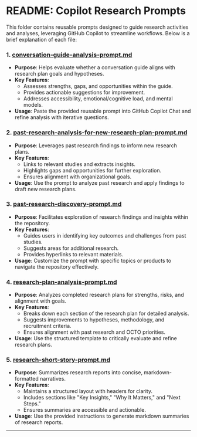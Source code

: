 # README: Copilot Research Prompts

This folder contains reusable prompts designed to guide research activities and analyses, leveraging GitHub Copilot to streamline workflows. Below is a brief explanation of each file:

### 1. [conversation-guide-analysis-prompt.md](https://github.com/department-of-veterans-affairs/va.gov-team/blob/master/products/copilot-research-prompts/research-review/conversation-guide-analysis-prompt.md)
- **Purpose**: Helps evaluate whether a conversation guide aligns with research plan goals and hypotheses.
- **Key Features**:
  - Assesses strengths, gaps, and opportunities within the guide.
  - Provides actionable suggestions for improvement.
  - Addresses accessibility, emotional/cognitive load, and mental models.
- **Usage**: Paste the provided reusable prompt into GitHub Copilot Chat and refine analysis with iterative questions.

### 2. [past-research-analysis-for-new-research-plan-prompt.md](https://github.com/department-of-veterans-affairs/va.gov-team/blob/master/products/copilot-research-prompts/research-review/research-plan-analysis-prompt.md)
- **Purpose**: Leverages past research findings to inform new research plans.
- **Key Features**:
  - Links to relevant studies and extracts insights.
  - Highlights gaps and opportunities for further exploration.
  - Ensures alignment with organizational goals.
- **Usage**: Use the prompt to analyze past research and apply findings to draft new research plans.

### 3. [past-research-discovery-prompt.md](https://github.com/department-of-veterans-affairs/va.gov-team/blob/master/products/copilot-research-prompts/research-discovery/past-research-discovery-prompt.md)
- **Purpose**: Facilitates exploration of research findings and insights within the repository.
- **Key Features**:
  - Guides users in identifying key outcomes and challenges from past studies.
  - Suggests areas for additional research.
  - Provides hyperlinks to relevant materials.
- **Usage**: Customize the prompt with specific topics or products to navigate the repository effectively.

### 4. [research-plan-analysis-prompt.md](https://github.com/department-of-veterans-affairs/va.gov-team/blob/master/products/copilot-research-prompts/research-review/research-plan-analysis-prompt.md)
- **Purpose**: Analyzes completed research plans for strengths, risks, and alignment with goals.
- **Key Features**:
  - Breaks down each section of the research plan for detailed analysis.
  - Suggests improvements to hypotheses, methodology, and recruitment criteria.
  - Ensures alignment with past research and OCTO priorities.
- **Usage**: Use the structured template to critically evaluate and refine research plans.

### 5. [research-short-story-prompt.md](https://github.com/department-of-veterans-affairs/va.gov-team/blob/master/products/copilot-research-prompts/research-short-story-prompt.md)
- **Purpose**: Summarizes research reports into concise, markdown-formatted narratives.
- **Key Features**:
  - Maintains a structured layout with headers for clarity.
  - Includes sections like "Key Insights," "Why It Matters," and "Next Steps."
  - Ensures summaries are accessible and actionable.
- **Usage**: Use the provided instructions to generate markdown summaries of research reports.

---

